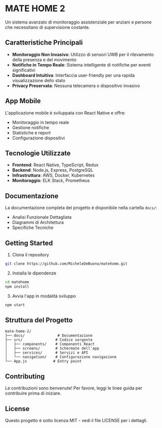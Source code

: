 # MATE HOME 2

Un sistema avanzato di monitoraggio assistenziale per anziani e persone che necessitano di supervisione costante.

## Caratteristiche Principali

- **Monitoraggio Non Invasivo**: Utilizzo di sensori UWB per il rilevamento della presenza e del movimento
- **Notifiche in Tempo Reale**: Sistema intelligente di notifiche per eventi significativi
- **Dashboard Intuitiva**: Interfaccia user-friendly per una rapida visualizzazione dello stato
- **Privacy Preservata**: Nessuna telecamera o dispositivo invasivo

## App Mobile

L'applicazione mobile è sviluppata con React Native e offre:
- Monitoraggio in tempo reale
- Gestione notifiche
- Statistiche e report
- Configurazione dispositivi

## Tecnologie Utilizzate

- **Frontend**: React Native, TypeScript, Redux
- **Backend**: Node.js, Express, PostgreSQL
- **Infrastruttura**: AWS, Docker, Kubernetes
- **Monitoraggio**: ELK Stack, Prometheus

## Documentazione

La documentazione completa del progetto è disponibile nella cartella `docs/`:
- Analisi Funzionale Dettagliata
- Diagrammi di Architettura
- Specifiche Tecniche

## Getting Started

1. Clona il repository
```bash
git clone https://github.com/MicheleDeBuono/matehome.git
```

2. Installa le dipendenze
```bash
cd matehome
npm install
```

3. Avvia l'app in modalità sviluppo
```bash
npm start
```

## Struttura del Progetto

```
mate-home-2/
├── docs/               # Documentazione
├── src/               # Codice sorgente
│   ├── components/    # Componenti React
│   ├── screens/       # Schermate dell'app
│   ├── services/      # Servizi e API
│   └── navigation/    # Configurazione navigazione
└── App.js            # Entry point
```

## Contributing

Le contribuzioni sono benvenute! Per favore, leggi le linee guida per contribuire prima di iniziare.

## License

Questo progetto è sotto licenza MIT - vedi il file LICENSE per i dettagli.
